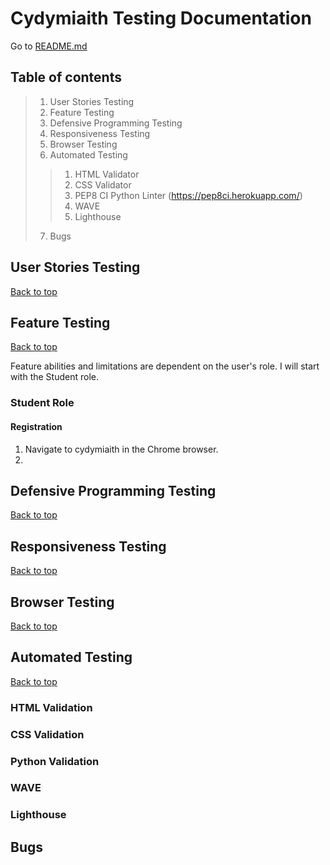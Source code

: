 # Cydymiaith Testing Documentation

Go to [README.md](README.md)

## Table of contents

> 1. User Stories Testing
> 2. Feature Testing
> 3. Defensive Programming Testing
> 4. Responsiveness Testing
> 5. Browser Testing
> 6. Automated Testing
>> 1. HTML Validator
>> 2. CSS Validator
>> 3. PEP8 CI Python Linter (https://pep8ci.herokuapp.com/)
>> 4. WAVE
>> 5. Lighthouse
> 7. Bugs

## User Stories Testing

[Back to top](#cydymiaith-testing-documentation)



## Feature Testing

[Back to top](#cydymiaith-testing-documentation)

Feature abilities and limitations are dependent on the user's role. I will start with the Student role.

### Student Role

#### Registration 

1) Navigate to cydymiaith in the Chrome browser.
2) 

## Defensive Programming Testing

[Back to top](#cydymiaith-testing-documentation)



## Responsiveness Testing

[Back to top](#cydymiaith-testing-documentation)



## Browser Testing

[Back to top](#cydymiaith-testing-documentation)



## Automated Testing

[Back to top](#cydymiaith-testing-documentation)



### HTML Validation

### CSS Validation

### Python Validation

### WAVE

### Lighthouse

## Bugs

